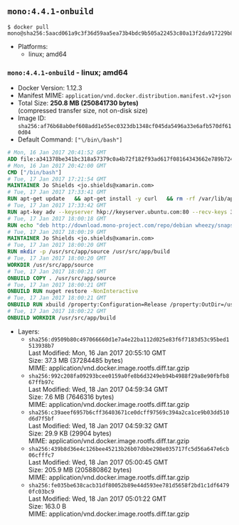 ## `mono:4.4.1-onbuild`

```console
$ docker pull mono@sha256:5aacd061a9c3f36d59aa5ea73b4bdc9b505a22453c80a13f2da917229b869d8d
```

-	Platforms:
	-	linux; amd64

### `mono:4.4.1-onbuild` - linux; amd64

-	Docker Version: 1.12.3
-	Manifest MIME: `application/vnd.docker.distribution.manifest.v2+json`
-	Total Size: **250.8 MB (250841730 bytes)**  
	(compressed transfer size, not on-disk size)
-	Image ID: `sha256:af76b68ab0ef608add1e55ec0323db1348cf045da5496a33e6afb570df610d04`
-	Default Command: `["\/bin\/bash"]`

```dockerfile
# Mon, 16 Jan 2017 20:41:52 GMT
ADD file:a341378be341bc318a57379c0a4b72f182f93ad617f08164343662e789b7244b in / 
# Mon, 16 Jan 2017 20:42:00 GMT
CMD ["/bin/bash"]
# Tue, 17 Jan 2017 17:21:54 GMT
MAINTAINER Jo Shields <jo.shields@xamarin.com>
# Tue, 17 Jan 2017 17:33:41 GMT
RUN apt-get update   && apt-get install -y curl   && rm -rf /var/lib/apt/lists/*
# Tue, 17 Jan 2017 17:33:42 GMT
RUN apt-key adv --keyserver hkp://keyserver.ubuntu.com:80 --recv-keys 3FA7E0328081BFF6A14DA29AA6A19B38D3D831EF
# Tue, 17 Jan 2017 18:00:18 GMT
RUN echo "deb http://download.mono-project.com/repo/debian wheezy/snapshots/4.4.1.0 main" > /etc/apt/sources.list.d/mono-xamarin.list   && apt-get update   && apt-get install -y binutils mono-devel ca-certificates-mono fsharp mono-vbnc nuget referenceassemblies-pcl   && rm -rf /var/lib/apt/lists/* /tmp/*
# Tue, 17 Jan 2017 18:00:19 GMT
MAINTAINER Jo Shields <jo.shields@xamarin.com>
# Tue, 17 Jan 2017 18:00:20 GMT
RUN mkdir -p /usr/src/app/source /usr/src/app/build
# Tue, 17 Jan 2017 18:00:20 GMT
WORKDIR /usr/src/app/source
# Tue, 17 Jan 2017 18:00:21 GMT
ONBUILD COPY . /usr/src/app/source
# Tue, 17 Jan 2017 18:00:21 GMT
ONBUILD RUN nuget restore -NonInteractive
# Tue, 17 Jan 2017 18:00:21 GMT
ONBUILD RUN xbuild /property:Configuration=Release /property:OutDir=/usr/src/app/build/
# Tue, 17 Jan 2017 18:00:22 GMT
ONBUILD WORKDIR /usr/src/app/build
```

-	Layers:
	-	`sha256:d9509b80c497066660d1e7a4e22ba112d025e83f6f7183d53c95bed1513938b7`  
		Last Modified: Mon, 16 Jan 2017 20:55:10 GMT  
		Size: 37.3 MB (37284485 bytes)  
		MIME: application/vnd.docker.image.rootfs.diff.tar.gzip
	-	`sha256:992c208fa09293bcee0159a0fe8b6d3249eb94b4988f29a8e90fbfb867ffb97c`  
		Last Modified: Wed, 18 Jan 2017 04:59:34 GMT  
		Size: 7.6 MB (7646316 bytes)  
		MIME: application/vnd.docker.image.rootfs.diff.tar.gzip
	-	`sha256:c39aeef6957b6cff36403671ce0dcff97569c394a2ca1ce9b03dd510d6d7f5bf`  
		Last Modified: Wed, 18 Jan 2017 04:59:32 GMT  
		Size: 29.9 KB (29904 bytes)  
		MIME: application/vnd.docker.image.rootfs.diff.tar.gzip
	-	`sha256:439b8d36e4c126bee45213b26b07dbbe298e035717fc5d56a647e6cb06cfffc7`  
		Last Modified: Wed, 18 Jan 2017 05:00:45 GMT  
		Size: 205.9 MB (205880862 bytes)  
		MIME: application/vnd.docker.image.rootfs.diff.tar.gzip
	-	`sha256:fe035be638cacb31df80052b89e44d593ee781d5658f2bd1c1df64790fc03bc9`  
		Last Modified: Wed, 18 Jan 2017 05:01:22 GMT  
		Size: 163.0 B  
		MIME: application/vnd.docker.image.rootfs.diff.tar.gzip
